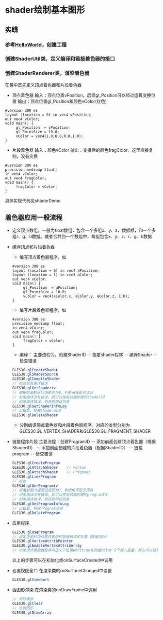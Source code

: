 # shader绘制基本图形

## 实践
### 参考[HelloWorld](HelloWorld.md)，创建工程
### 创建ShaderUtil类，定义编译和链接着色器的接口
### 创建ShaderRenderer类，渲染着色器
在类中首先定义顶点着色器和片段着色器

* 顶点着色器
输入：顶点位置vPosition，后续gl_Position可以经过运算变换位置
输出：顶点位置gl_Position和颜色vColor(红色)
```
#version 300 es
layout (location = 0) in vec4 vPosition;
out vec4 vColor;
void main() { 
     gl_Position  = vPosition;
     gl_PointSize = 10.0;
     vColor = vec4(1.0,0.0,0.0,1.0);
}
```
* 片段着色器
输入：颜色vColor
输出：变换后的颜色fragColor，这里直接复制，没有变换
```
#version 300 es
precision mediump float;
in vec4 vColor;
out vec4 fragColor;
void main() { 
     fragColor = vColor;
}
```
具体实现代码见shaderDemo

## 着色器应用一般流程
* 定义顶点数组，一般为float数组，包含一个多组x、y、z，数据额，和一个多组r、g、b数据。或者合并到一个数组中，每组包含x、y、z、r、g、b数据
* 编译顶点和片段着色器
     * 编写顶点着色器程序，如
     ```
     #version 300 es
     layout (location = 0) in vec4 aPosition;
     layout (location = 1) in vec3 aColor;
     out vec4 vColor;
     void main() { 
          gl_Position  = aPosition;
          gl_PointSize = 10.0;
          vColor = vec4(aColor.x, aColor.y, aColor.z, 1.0);
     }
     ```
     * 编写片段着色器程序，如
     ```
     #version 300 es
     precision mediump float;
     in vec4 vColor;
     out vec4 fragColor;
     void main() { 
          fragColor = vColor;
     }
     ```
     * 编译：
     主要流程为，创建ShaderID -- 指定shader程序 -- 编译Shader -- 检查错误
     ```java
     GLES30.glCreateShader
     GLES30.glShaderSource
     GLES30.glCompileShader
     // 检查是否编译错误
     GLES30.glGetShaderiv
     // 根据前面的返回值是否为0，判断编译是否错误
     // 如果编译没有错误，就可以使用前面创建的shaderId
     // 如果编译错误，则获取错误信息
     GLES30.glGetShaderInfoLog
     // 出错后，释放Shader资源
     GLES30.glDeleteShader
     ```
     * 分别编译顶点着色器和片段着色器程序，对应的类型分别为GLES30.GL_VERTEX_SHADER和GLES30.GL_FRAGMENT_SHADER

* 链接程序片段
主要流程：创建ProgramID -- 添加前面创建顶点着色器（根据ShaderID） -- 添加前面创建的片段着色器（根据ShaderID） -- 链接program -- 检查错误
     ```java
     GLES30.glCreateProgram
     GLES30.glAttachShader    // Vertex
     GLES30.glAttachShader    // Fragment
     GLES30.glLinkProgram
     // 检查
     GLES30.glGetProgramiv
     // 根据前面的返回值是否为0，判断编译是否错误
     // 如果编译没有错误，就可以使用前面创建的programId
     // 如果编译错误，则获取错误信息
     GLES30.glGetProgramInfoLog
     // 出错后，释放Program资源
     GLES30.glDeleteProgram
     ```
* 应用程序
     ```java
     GLES30.glUseProgram
     // 指定渲染时顶点属性数组的数据格式和位置（数据指针）
     GLES30.glVertexAttribPointer
     GLES30.glEnableVertexAttribArray
     // 如果顶点着色器程序中定义了位置position和颜色color 2个输入变量，那么可以调用以上函数2次通过着色器程序中location指定的位置，设置为index对应的参数
     ```
     以上的步骤可以在初始化或onSurfaceCreated中调用

* 设置视图窗口
在渲染类的onSurfaceChanged中设置
     ```java
     GLES30.glViewport
     ```
* 画图形渲染
在渲染类的onDrawFrame中调用
     ```java
     // 清除缓存
     GLES30.glClear
     // 绘制图形
     GLES30.glDrawArray
     ```


